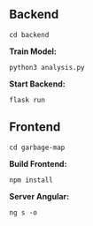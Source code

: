 ## Backend

`cd backend`

**Train Model:**

`python3 analysis.py`

**Start Backend:**

`flask run`

## Frontend

`cd garbage-map`

**Build Frontend:**

`npm install`

**Server Angular:**

`ng s -o`